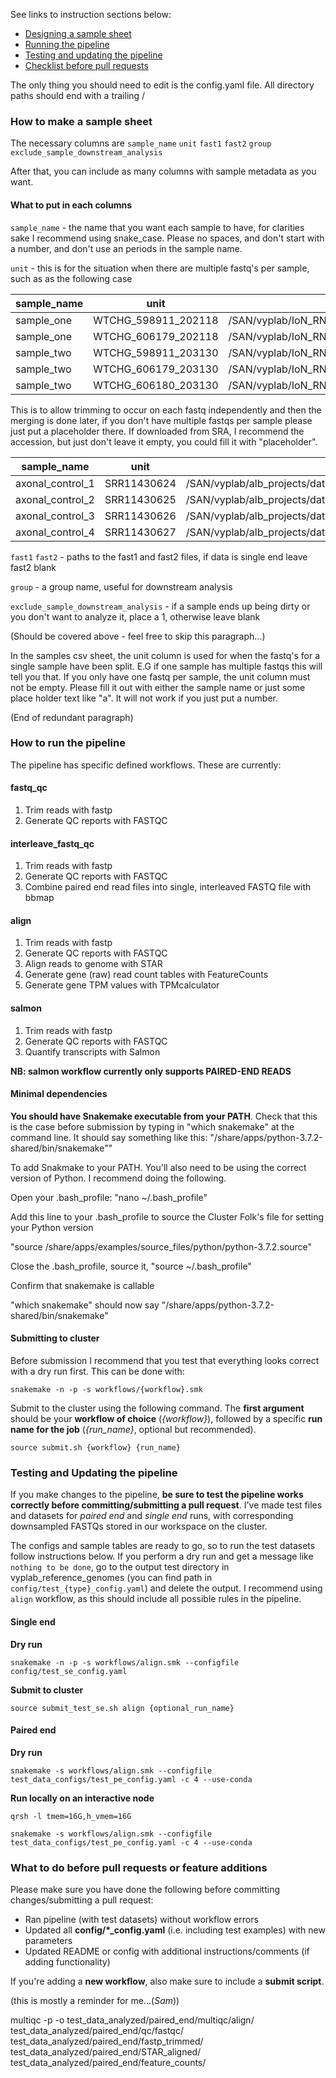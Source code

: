 
See links to instruction sections below:

- [Designing a sample sheet](#how-to-make-a-sample-sheet)
- [Running the pipeline](#how-to-run-the-pipeline)
- [Testing and updating the pipeline](#testing-and-updating-the-pipeline)
- [Checklist before pull requests](#what-to-do-before-pull-requests-or-feature-additions)

The only thing you should need to edit is the config.yaml file. All directory paths should end with a trailing /

### How to make a sample sheet
The necessary columns are
`sample_name`	`unit`	`fast1`	`fast2`	`group`	`exclude_sample_downstream_analysis`

After that, you can include as many columns with sample metadata as you want.


#### What to put in each columns
`sample_name` - the name that you want each sample to have, for clarities sake I recommend using snake_case. Please no spaces, and don't start with a number, and don't use an periods in the sample name. 


`unit` - this is for the situation when there are multiple fastq's per sample, such as as the following case

sample_name | unit | fast1 | fast2 | group | exclude_sample_downstream_analysis
-- | -- | -- | -- | -- | --
sample_one | WTCHG_598911_202118 | /SAN/vyplab/IoN_RNAseq/Bilal_Muscle_biopsies/fastqs/WTCHG_598911_202118_1.fastq.gz | /SAN/vyplab/IoN_RNAseq/Bilal_Muscle_biopsies/fastqs/WTCHG_598911_202118_2.fastq.gz | OPMD |
sample_one | WTCHG_606179_202118 | /SAN/vyplab/IoN_RNAseq/Bilal_Muscle_biopsies/fastqs/WTCHG_606179_202118_1.fastq.gz | /SAN/vyplab/IoN_RNAseq/Bilal_Muscle_biopsies/fastqs/WTCHG_606179_202118_2.fastq.gz | OPMD |
sample_two | WTCHG_598911_203130 | /SAN/vyplab/IoN_RNAseq/Bilal_Muscle_biopsies/fastqs/WTCHG_598911_203130_1.fastq.gz | /SAN/vyplab/IoN_RNAseq/Bilal_Muscle_biopsies/fastqs/WTCHG_598911_203130_2.fastq.gz | IBM |
sample_two | WTCHG_606179_203130 | /SAN/vyplab/IoN_RNAseq/Bilal_Muscle_biopsies/fastqs/WTCHG_606179_203130_1.fastq.gz | /SAN/vyplab/IoN_RNAseq/Bilal_Muscle_biopsies/fastqs/WTCHG_606179_203130_2.fastq.gz | IBM |
sample_two | WTCHG_606180_203130 | /SAN/vyplab/IoN_RNAseq/Bilal_Muscle_biopsies/fastqs/WTCHG_606180_203130_1.fastq.gz | /SAN/vyplab/IoN_RNAseq/Bilal_Muscle_biopsies/fastqs/WTCHG_606180_203130_2.fastq.gz | IBM |


This is to allow trimming to occur on each fastq independently and then the merging is done later, if you don't have multiple fastqs per sample
please just put a placeholder there. If downloaded from SRA, I recommend the accession, but just don't leave it empty, you could fill  it with "placeholder".

sample_name | unit | fast1 | fast2 | group | exclude_sample_downstream_analysis
-- | -- | -- | -- | -- | --
axonal_control_1 | SRR11430624 | /SAN/vyplab/alb_projects/data/briese_tdp43_mouse_motorneuron/raw_data/SRR11430624.fastq |  | axonal_control |
axonal_control_2 | SRR11430625 | /SAN/vyplab/alb_projects/data/briese_tdp43_mouse_motorneuron/raw_data/SRR11430625.fastq |  | axonal_control |
axonal_control_3 | SRR11430626 | /SAN/vyplab/alb_projects/data/briese_tdp43_mouse_motorneuron/raw_data/SRR11430626.fastq |  | axonal_control |
axonal_control_4 | SRR11430627 | /SAN/vyplab/alb_projects/data/briese_tdp43_mouse_motorneuron/raw_data/SRR11430627.fastq |  | axonal_control |

`fast1`	`fast2` - paths to the fast1 and fast2 files, if data is single end leave fast2 blank

`group` - a group name, useful for downstream analysis

`exclude_sample_downstream_analysis` - if a sample ends up being dirty or you don't want to analyze it, place a 1, otherwise leave blank

(Should be covered above - feel free to skip this paragraph...)

In the samples csv sheet, the unit column is used for when the fastq's for a single sample have been split. E.G if one sample has multiple fastqs this will tell you that. If you only have one fastq per sample, the unit column must not be empty. Please fill it out with either the sample name or just some place holder text like "a". It will not work if you just put a number.

(End of redundant paragraph)

### How to run the pipeline

The pipeline has specific defined workflows. These are currently:

#### fastq_qc
1. Trim reads with fastp
2. Generate QC reports with FASTQC

#### interleave_fastq_qc
1. Trim reads with fastp
2. Generate QC reports with FASTQC
3. Combine paired end read files into single, interleaved FASTQ file with bbmap

#### align
1. Trim reads with fastp
2. Generate QC reports with FASTQC
3. Align reads to genome with STAR
4. Generate gene (raw) read count tables with FeatureCounts
5. Generate gene TPM values with TPMcalculator

#### salmon
1. Trim reads with fastp
2. Generate QC reports with FASTQC
3. Quantify transcripts with Salmon

**NB: salmon workflow currently only supports PAIRED-END READS**

#### Minimal dependencies

**You should have Snakemake executable from your PATH**. Check that this is the case before submission by typing in "which snakemake" at the command line. It should say something like this:
"/share/apps/python-3.7.2-shared/bin/snakemake""

To add Snakmake to your PATH. You'll also need to be using the correct version of Python. I recommend doing the following.

Open your .bash_profile:
"nano ~/.bash_profile"

Add this line to your .bash_profile to source the Cluster Folk's file for setting your Python version

"source /share/apps/examples/source_files/python/python-3.7.2.source"

Close the .bash_profile, source it, "source ~/.bash_profile"

Confirm that snakemake is callable

"which snakemake" should now say "/share/apps/python-3.7.2-shared/bin/snakemake"

#### Submitting to cluster

Before submission I recommend that you test that everything looks correct with a dry run first. This can be done with:

```
snakemake -n -p -s workflows/{workflow}.smk
```

Submit to the cluster using the following command. The **first argument** should be your **workflow of choice** (*{workflow}*), followed by a specific **run name for the job** (*{run_name}*, optional but recommended).

```
source submit.sh {workflow} {run_name}
```


### Testing and Updating the pipeline

If you make changes to the pipeline, **be sure to test the pipeline works correctly before committing/submitting a pull request**. I've made test files and datasets for *paired end* and *single end* runs, with corresponding downsampled FASTQs stored in our workspace on the cluster.

The configs and sample tables are ready to go, so to run the test datasets follow instructions below. If you perform a dry run and get a message like `nothing to be done`, go to the output test directory in vyplab_reference_genomes (you can find path in `config/test_{type}_config.yaml`) and delete the output. I recommend using `align` workflow, as this should include all possible rules in the pipeline.

#### Single end

**Dry run**

```
snakemake -n -p -s workflows/align.smk --configfile config/test_se_config.yaml
```

**Submit to cluster**

```
source submit_test_se.sh align {optional_run_name}
```

#### Paired end

**Dry run**

```
snakemake -s workflows/align.smk --configfile test_data_configs/test_pe_config.yaml -c 4 --use-conda
```

**Run locally on an interactive node**

```
qrsh -l tmem=16G,h_vmem=16G

snakemake -s workflows/align.smk --configfile test_data_configs/test_pe_config.yaml -c 4 --use-conda

```


### What to do before pull requests or feature additions

Please make sure you have done the following before committing changes/submitting a pull request:
- Ran pipeline (with test datasets) without workflow errors
- Updated all **config/*_config.yaml** (i.e. including test examples) with new parameters
- Updated README or config with additional instructions/comments (if adding functionality)

If you're adding a **new workflow**, also make sure to include a **submit script**.

(this is mostly a reminder for me...(*Sam*))


 multiqc         -p         -o test_data_analyzed/paired_end/multiqc/align/ test_data_analyzed/paired_end/qc/fastqc/ test_data_analyzed/paired_end/fastp_trimmed/ test_data_analyzed/paired_end/STAR_aligned/ test_data_analyzed/paired_end/feature_counts/